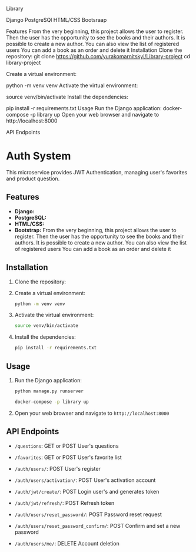 Library

Django
PostgreSQl
HTML/CSS
Bootsraap

Features
From the very beginning, this project allows the user to register. Then the user has the opportunity to see the books and their authors. It is possible to create a new author.
You can also view the list of registered users 
You can add a book as an order and delete it 
Installation
Clone the repository:
git clone https://github.com/yurakomarnitskyi/Library-project
cd library-project

Create a virtual environment:

python -m venv venv
Activate the virtual environment:

source venv/bin/activate
Install the dependencies:

pip install -r requirements.txt
Usage
Run the Django application:
docker-compose -p library up
Open your web browser and navigate to http://localhost:8000

API Endpoints

# Auth System

This microservice provides JWT Authentication, managing user's favorites and product question.

## Features
- **Django:** 
- **PostgreSQL:** 
- **HTML/CSS:**
- **Bootstrap:**
From the very beginning, this project allows the user to register. Then the user has the opportunity to see the books and their authors. It is possible to create a new author.
You can also view the list of registered users 
You can add a book as an order and delete it 
## Installation

1. Clone the repository:
2. Create a virtual environment:

    ```bash
    python -m venv venv
    ```

3. Activate the virtual environment:
    ```bash
    source venv/bin/activate
    ```

4. Install the dependencies:

    ```bash
    pip install -r requirements.txt
    ```
   
## Usage

1. Run the Django application:

    ```bash
    python manage.py runserver
    ```
     ```bash
    docker-compose -p library up
    ```
    

2. Open your web browser and navigate to `http://localhost:8000`

## API Endpoints

- `/questions`: GET or POST User's questions

- `/favorites`: GET or POST User's favorite list
  
- `/auth/users/`: POST User's register
  
- `/auth/users/activation/`: POST User's activation account

- `/auth/jwt/create/`: POST Login user's and generates token

- `/auth/jwt/refresh/`: POST Refresh token

- `/auth/users/reset_password/`: POST Password reset request

- `/auth/users/reset_password_confirm/`: POST Confirm and set a new password

- `/auth/users/me/`: DELETE Account deletion
